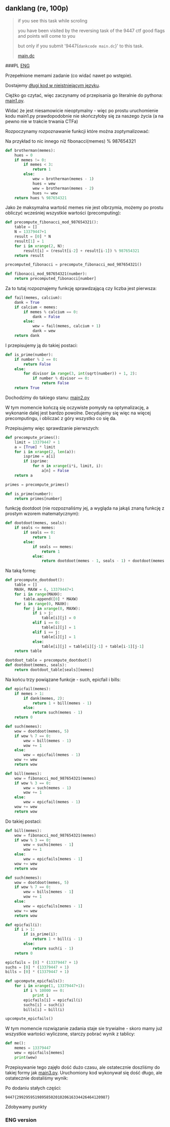 ## danklang (re, 100p)

> if you see this task while scroling
>
> you have been visited by the reversing task of the 9447 ctf
> good flags and points will come to you
>
> but only if you submit '9447{`dankcode main.dc`}' to this task. 
>
> [main.dc](main.dc)

###PL
[ENG](#eng-version)

Przepełnione memami zadanie (co widać nawet po wstępie).

Dostajemy [długi kod w nieistniejącym języku](main.dc).

Ciężko go czytać, więc zaczynamy od przepisania go literalnie do pythona: [main1.py](main1.py).

Widać że jest niesamowicie nieoptymalny - więc po prostu uruchomienie kodu main1.py prawdopodobnie
nie skończyłoby się za naszego życia (a na pewno nie w trakcie trwania CTFa)

Rozpoczynamy rozpoznawanie funkcji które można zoptymalizować:

Na przykład to nic innego niż fibonacci(memes) % 987654321

```python
def brotherman(memes):
    hues = 0
    if memes != 0:
        if memes < 3:
            return 1
        else:
            wew = brotherman(memes - 1)
            hues = wew
            wew = brotherman(memes - 2)
            hues += wew
    return hues % 987654321
```

Jako że maksymalna wartość memes nie jest olbrzymia, możemy po prostu obliczyć wcześniej wszystkie wartości (precomputing):

```python
def precompute_fibonacci_mod_987654321():
    table = []
    N = 13379447+1
    result = [0] * N
    result[1] = 1
    for i in xrange(2, N):
        result[i] = (result[i-2] + result[i-1]) % 987654321
    return result

precomputed_fibonacci = precompute_fibonacci_mod_987654321()

def fibonacci_mod_987654321(number):
    return precomputed_fibonacci[number]
```

Za to tutaj rozpoznajemy funkcję sprawdzającą czy liczba jest pierwsza:
```python
def fail(memes, calcium):
    dank = True
    if calcium < memes:
        if memes % calcium == 0:
            dank = False
        else:
            wew = fail(memes, calcium + 1)
            dank = wew
    return dank
```

I przepisujemy ją do takiej postaci:

```python
def is_prime(number):
    if number % 2 == 0:
        return False
    else:
        for divisor in range(3, int(sqrt(number)) + 1, 2):
            if number % divisor == 0:
                return False
    return True
```

Dochodzimy do takiego stanu: [main2.py](main2.py)

W tym momencie kończą się oczywiste pomysły na optymalizację, a wykonanie dalej jest bardzo powolne. Decydujemy się więc
na więcej precomputingu, i obliczać z góry wszystko co się da.

Przepisujemy więc sprawdzanie pierwszych:

```python
def precompute_primes():
    limit = 13379447 + 1
    a = [True] * limit
    for i in xrange(2, len(a)):
        isprime = a[i]
        if isprime:
            for n in xrange(i*i, limit, i):
                a[n] = False
    return a

primes = precompute_primes()

def is_prime(number):
    return primes[number]
```

funkcję dootdoot (nie rozpoznaliśmy jej, a wygląda na jakąś znaną funkcję z prostym wzorem matematycznym):

```python
def dootdoot(memes, seals):
    if seals <= memes:
        if seals == 0:
            return 1
        else:
            if seals == memes:
                return 1
            else:
                return dootdoot(memes - 1, seals - 1) + dootdoot(memes - 1, seals)
```

Na taką formę:

```python
def precompute_dootdoot():
    table = []
    MAXH, MAXW = 6, 13379447+1
    for i in range(MAXH):
        table.append([0] * MAXW)
    for i in range(0, MAXH):
        for j in xrange(0, MAXW):
            if i > j:
                table[i][j] = 0
            elif i == 0:
                table[i][j] = 1
            elif i == j:
                table[i][j] = 1
            else:
                table[i][j] = table[i][j-1] + table[i-1][j-1]
    return table

dootdoot_table = precompute_dootdoot()
def dootdoot(memes, seals):
    return dootdoot_table[seals][memes] 
```

Na końcu trzy powiązane funkcje - such, epicfail i bills:

```python
def epicfail(memes):
    if memes > 1:
        if dank(memes, 2):
            return 1 + bill(memes - 1)
        else:
            return such(memes - 1)
    return 0

def such(memes):
    wow = dootdoot(memes, 5)
    if wow % 7 == 0:
        wew = bill(memes - 1)
        wow += 1
    else:
        wew = epicfail(memes - 1)
    wow += wew
    return wow

def bill(memes):
    wow = fibonacci_mod_987654321(memes)
    if wow % 3 == 0:
        wew = such(memes - 1)
        wow += 1
    else:
        wew = epicfail(memes - 1)
    wow += wew
    return wow
```

Do takiej postaci:

```python
def bill(memes):
    wow = fibonacci_mod_987654321(memes)
    if wow % 3 == 0:
        wew = suchs[memes - 1]
        wow += 1
    else:
        wew = epicfails[memes - 1]
    wow += wew
    return wow

def such(memes):
    wow = dootdoot(memes, 5)
    if wow % 7 == 0:
        wew = bills[memes - 1]
        wow += 1
    else:
        wew = epicfails[memes - 1]
    wow += wew
    return wow

def epicfail(i):
    if i > 1:
        if is_prime(i):
            return 1 + bill(i - 1)
        else:
            return such(i - 1)
    return 0

epicfails = [0] * (13379447 + 1)
suchs = [0] * (13379447 + 1)
bills = [0] * (13379447 + 1)

def upcompute_epicfails():
    for i in xrange(1, 13379447+1):
        if i % 10000 == 0:
            print i
        epicfails[i] = epicfail(i)
        suchs[i] = such(i)
        bills[i] = bill(i)

upcompute_epicfails()
```

W tym momencie rozwiązanie zadania staje sie trywialne - skoro mamy już wszystkie wartości wyliczone, starczy 
pobrać wynik z tablicy:

```python
def me():
    memes = 13379447
    wew = epicfails[memes]
    print(wew)
```

Przepisywanie tego zajęło dość dużo czasu, ale ostatecznie doszliśmy do takiej formy jak [main3.py](main3.py).
Uruchomiony kod wykonywał się dość długo, ale ostatecznie dostaliśmy wynik:


Po dodaniu stałych części:

    9447{2992959519895850201020616334426464120987}

Zdobywamy punkty


### ENG version

